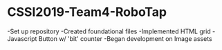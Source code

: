 # CSSI2019-Team4-RoboTap

-Set up repository
-Created foundational files
-Implemented HTML grid
-Javascript Button w/ 'bit' counter
-Began development on Image assets
